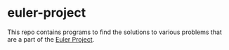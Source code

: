 # euler-project

This repo contains programs to find the solutions to various problems that are a part of the [Euler Project](https://projecteuler.net/about).